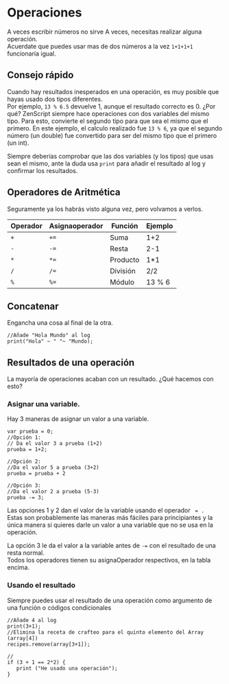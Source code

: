 # Operaciones

A veces escribir números no sirve A veces, necesitas realizar alguna operación.   
Acuerdate que puedes usar mas de dos números a la vez ` 1+1+1+1 ` funcionaría igual.

## Consejo rápido

Cuando hay resultados inesperados en una operación, es muy posible que hayas usado dos tipos diferentes.   
Por ejemplo, `13 % 6.5` devuelve 1, aunque el resultado correcto es 0. ¿Por qué? ZenScript siempre hace operaciones con dos variables del mismo tipo. Para esto, convierte el segundo tipo para que sea el mismo que el primero. En este ejemplo, el calculo realizado fue ` 13 % 6 `, ya que el segundo número (un double) fue convertido para ser del mismo tipo que el primero (un int).

Siempre deberías comprobar que las dos variables (y los tipos) que usas sean el mismo, ante la duda usa ` print ` para añadir el resultado al log y confirmar los resultados.

## Operadores de Aritmética

Seguramente ya los habrás visto alguna vez, pero volvamos a verlos.

| Operador | Asignaoperador | Función  | Ejemplo |
| -------- | -------------- | -------- | ------- |
| `+`      | `+=`           | Suma     | 1+2     |
| `-`      | `-=`           | Resta    | 2-1     |
| `*`      | `*=`           | Producto | 1*1     |
| `/`      | `/=`           | División | 2/2     |
| `%`      | `%=`           | Módulo   | 13 % 6  |

## Concatenar

Engancha una cosa al final de la otra.

```zenscript
//Añade "Hola Mundo" al log
print("Hola" ~ " "~ "Mundo);
```

## Resultados de una operación

La mayoría de operaciones acaban con un resultado. ¿Qué hacemos con esto?

### Asignar una variable.

Hay 3 maneras de asignar un valor a una variable.

```zenscript
var prueba = 0;
//Opción 1:
// Da el valor 3 a prueba (1+2)
prueba = 1+2;

//Opción 2:
//Da el valor 5 a prueba (3+2)
prueba = prueba + 2

//Opción 3:
//Da el valor 2 a prueba (5-3)
prueba -= 3;
```

Las opciones 1 y 2 dan el valor de la variable usando el operador ` = .`   
Estas son probablemente las maneras más fáciles para principiantes y la única manera si quieres darle un valor a una variable que no se usa en la operación.

La opción 3 le da el valor a la variable antes de ` -= ` con el resultado de una resta normal.   
Todos los operadores tienen su asignaOperador respectivos, en la tabla encima.

### Usando el resultado 

Siempre puedes usar el resultado de una operación como argumento de una función o códigos condicionales

```zenscript
//Añade 4 al log
print(3+1);
//Elimina la receta de crafteo para el quinto elemento del Array (array[4])
recipes.remove(array[3+1]);

//
if (3 + 1 == 2*2) { 
   print ("He usado una operación");
}
```